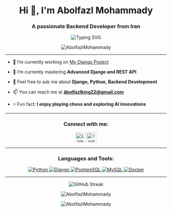 <h1 align="center">Hi 👋, I'm Abolfazl Mohammady</h1>
<h3 align="center">A passionate Backend Developer from Iran</h3>

<p align="center">
  <img src="https://readme-typing-svg.demolab.com?font=Fira+Code&weight=600&size=24&duration=4000&pause=1000&color=36BCF7&center=true&vCenter=true&width=550&lines=Backend+Developer+%7C+Python+Enthusiast+%7C+Lifelong+Learner;Backend+Skills:+Django%2C+REST+API%2C+SQL;Improving+Skills+Every+Day!" alt="Typing SVG">
</p>

<p align="center">
  <img src="https://komarev.com/ghpvc/?username=AbolfazlMohammady&label=Profile%20views&color=blue&style=flat-square" alt="AbolfazlMohammady" />
</p>

---

- 🔭 I’m currently working on [My Django Project](https://github.com/AbolfazlMohammady/MyDjangoProject)

- 🌱 I’m currently mastering **Advanced Django and REST API**

- 💬 Feel free to ask me about **Django, Python, Backend Development**

- 📫 You can reach me at **َabolfazlking22@gmail.com**

- ⚡ Fun fact: **I enjoy playing chess and exploring AI innovations**

---

<h3 align="center">Connect with me:</h3>
<p align="center">
<a href="https://linkedin.com/in/abolfazl-mohammadi" target="_blank">
  <img src="https://img.shields.io/badge/-LinkedIn-0077B5?style=for-the-badge&logo=linkedin&logoColor=white" alt="LinkedIn" height="30" /></a>
<a href="https://instagram.com/abolfazl.mohammadyi" target="_blank">
  <img src="https://img.shields.io/badge/-Instagram-E4405F?style=for-the-badge&logo=instagram&logoColor=white" alt="Instagram" height="30" /></a>
</p>

---

<h3 align="center">Languages and Tools:</h3>
<p align="center"> 
  <a href="https://www.python.org" target="_blank"> <img src="https://img.shields.io/badge/-Python-3776AB?style=for-the-badge&logo=python&logoColor=white" alt="Python" /> </a> 
  <a href="https://www.djangoproject.com/" target="_blank"> <img src="https://img.shields.io/badge/-Django-092E20?style=for-the-badge&logo=django&logoColor=white" alt="Django" /> </a> 
  <a href="https://www.postgresql.org" target="_blank"> <img src="https://img.shields.io/badge/-PostgreSQL-316192?style=for-the-badge&logo=postgresql&logoColor=white" alt="PostgreSQL" /> </a> 
  <a href="https://www.mysql.com/" target="_blank"> <img src="https://img.shields.io/badge/-MySQL-4479A1?style=for-the-badge&logo=mysql&logoColor=white" alt="MySQL" /> </a>
  <a href="https://www.docker.com/" target="_blank"> <img src="https://img.shields.io/badge/-Docker-2496ED?style=for-the-badge&logo=docker&logoColor=white" alt="Docker" /> </a>
</p>

---

<p align="center">
  <img src="https://github-readme-streak-stats.herokuapp.com?user=AbolfazlMohammady&theme=highcontrast&hide_border=true&date_format=j%20M%5B%20Y%5D" alt="GitHub Streak" />
</p>

<p align="center">
  <img src="https://github-readme-stats.vercel.app/api/top-langs?username=AbolfazlMohammady&show_icons=true&locale=en&layout=compact&theme=tokyonight" alt="AbolfazlMohammady" />
</p>

<p align="center">
  <img src="https://github-readme-stats.vercel.app/api?username=AbolfazlMohammady&show_icons=true&locale=en&theme=tokyonight" alt="AbolfazlMohammady" />
</p>
